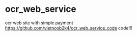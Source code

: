 # ocr_web_service
ocr web site with simple payment
https://github.com/vietnoob2k4/ocr_web_service_code code!!!
